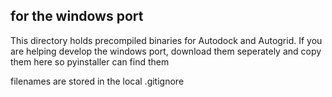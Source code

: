 ## for the windows port

This directory holds precompiled binaries for Autodock and Autogrid.
If you are helping develop the windows port, download them seperately and copy them here so pyinstaller can find them

filenames are stored in the local .gitignore
